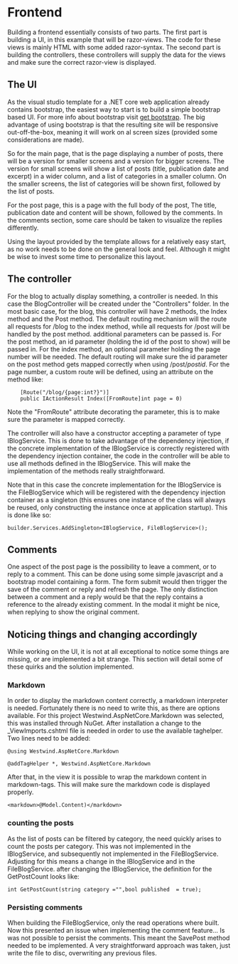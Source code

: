 # Frontend

Building a frontend essentially consists of two parts. The first part is building a UI, in this example that will be razor-views. The code for these views is mainly HTML with some added razor-syntax. The second part is building the controllers, these controllers will supply the data for the views and make sure the correct razor-view is displayed.

## The UI

As the visual studio template for a .NET core web application already contains bootstrap, the easiest way to start is to build a simple bootstrap based UI. For more info about bootstrap visit [get bootstrap](http://getbootstrap.com). The big advantage of using bootstrap is that the resulting site will be responsive out-off-the-box, meaning it will work on al screen sizes (provided some considerations are made).

So for the main page, that is the page displaying a number of posts, there will be a version for smaller screens and a version for bigger screens. The version for small screens will show a list of posts (title, publication date and excerpt) in a wider column, and a list of categories in a smaller column. On the smaller screens, the list of categories will be shown first, followed by the list of posts.

For the post page, this is a page with the full body of the post, The title, publication date and content will be shown, followed by the comments. In the comments section, some care should be taken to visualize the replies differently.

Using the layout provided by the template allows for a relatively easy start, as no work needs to be done on the general look and feel. Although it might be wise to invest some time to personalize this layout.

## The controller

For the blog to actually display something, a controller is needed. In this case the BlogController will be created under the "Controllers" folder. In the most basic case, for the blog, this controller will have 2 methods, the Index method and the Post method. The default routing mechanism will the route all requests for /blog to the index method, while all requests for /post will be handled by the post method. additional parameters can be passed is. For the post method, an id parameter (holding the id of the post to show) will be passed in. For the index method, an optional parameter holding the page number will be needed. The default routing will make sure the id parameter on the post method gets mapped correctly when using /post/_postid_.
For the page number, a custom route will be defined, using an attribute on the method like:

```
    [Route("/blog/{page:int?}")]
    public IActionResult Index([FromRoute]int page = 0)
```

Note the "FromRoute" attribute decorating the parameter, this is to make sure the parameter is mapped correctly.

The controller will also have a constructor accepting a parameter of type IBlogService. This is done to take advantage of the dependency injection, if the concrete implementation of the IBlogService is correctly registered with the dependency injection container, the code in the controller will be able to use all methods defined in the IBlogService. This will make the implementation of the methods really straightforward.

Note that in this case the concrete implementation for the IBlogService is the FileBlogService which will be registered with the dependency injection container as a singleton (this ensures one instance of the class will always be reused, only constructing the instance once at application startup). This is done like so:

```
builder.Services.AddSingleton<IBlogService, FileBlogService>();
```

## Comments

One aspect of the post page is the possibility to leave a comment, or to reply to a comment. This can be done using some simple javascript and a bootstrap model containing a form. The form submit would then trigger the save of the comment or reply and refresh the page. The only distinction between a comment and a reply would be that the reply contains a reference to the already existing comment. In the modal it might be nice, when replying to show the original comment.

## Noticing things and changing accordingly

While working on the UI, it is not at all exceptional to notice some things are missing, or are implemented a bit strange. This section will detail some of these quirks and the solution implemented.

### Markdown

In order to display the markdown content correctly, a markdown interpreter is needed. Fortunately there is no need to write this, as there are options available. For this project Westwind.AspNetCore.Markdown was selected, this was installed through NuGet. After installation a change to the \_ViewImports.cshtml file is needed in order to use the available taghelper. Two lines need to be added:

```
@using Westwind.AspNetCore.Markdown

@addTagHelper *, Westwind.AspNetCore.Markdown
```

After that, in the view it is possible to wrap the markdown content in markdown-tags. This will make sure the markdown code is displayed properly.

```
<markdown>@Model.Content)</markdown>
```

### counting the posts

As the list of posts can be filtered by category, the need quickly arises to count the posts per category. This was not implemented in the IBlogService, and subsequently not implemented in the FileBlogService.
Adjusting for this means a change in the IBlogService and in the FileBlogService. after changing the IBlogService, the definition for the GetPostCount looks like:

```
int GetPostCount(string category ="",bool published  = true);
```

### Persisting comments

When building the FileBlogService, only the read operations where built. Now this presented an issue when implementing the comment feature... Is was not possible to persist the comments. This meant the SavePost method needed to be implemented. A very straightforward approach was taken, just write the file to disc, overwriting any previous files.
